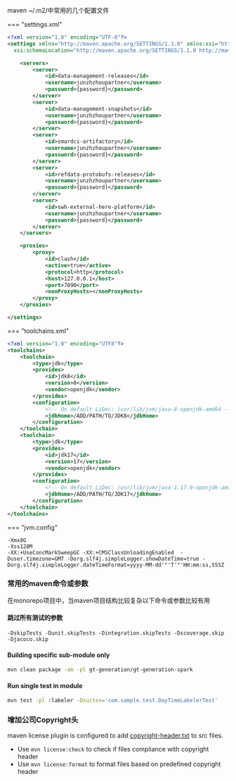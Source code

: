 
maven ~/.m2/中常用的几个配置文件

=== "settings.xml"
```xml
<?xml version="1.0" encoding="UTF-8"?>
<settings xmlns="http://maven.apache.org/SETTINGS/1.1.0" xmlns:xsi="http://www.w3.org/2001/XMLSchema-instance"
  xsi:schemaLocation="http://maven.apache.org/SETTINGS/1.1.0 http://maven.apache.org/xsd/settings-1.1.0.xsd">

    <servers>
        <server>
            <id>data-management-releases</id>
            <username>junzhzhoupartner</username>
            <password>{password}</password>
        </server>
        <server>
            <id>data-management-snapshots</id>
            <username>junzhzhoupartner</username>
            <password>{password}</password>
        </server>
        <server>
            <id>smardci-artifactory</id>
            <username>junzhzhoupartner</username>
            <password>{password}</password>
        </server>
        <server>
            <id>refdata-protobufs-releases</id>
            <username>junzhzhoupartner</username>
            <password>{password}</password>
        </server>
        <server>
            <id>swh-external-here-platform</id>
            <username>junzhzhoupartner</username>
            <password>{password}</password>
        </server>
    </servers>

    <proxies>
        <proxy>
            <id>clash</id>
            <active>true</active>
            <protocol>http</protocol>
            <host>127.0.0.1</host>
            <port>7890</port>
            <nonProxyHosts></nonProxyHosts>
        </proxy>
    </proxies>

</settings>
```
=== "toolchains.xml"
```xml
<?xml version="1.0" encoding="UTF8"?>
<toolchains>
    <toolchain>
        <type>jdk</type>
        <provides>
            <id>jdk8</id>
            <version>8</version>
            <vendor>openjdk</vendor>
        </provides>
        <configuration>
            <!-- On default LiDec: /usr/lib/jvm/java-8-openjdk-amd64 -->
            <jdkHome>/ADD/PATH/TO/JDK8</jdkHome>
        </configuration>
    </toolchain>
    <toolchain>
        <type>jdk</type>
        <provides>
            <id>jdk17</id>
            <version>17</version>
            <vendor>openjdk</vendor>
        </provides>
        <configuration>
            <!-- On default LiDec: /usr/lib/jvm/java-1.17.0-openjdk-amd64 -->
            <jdkHome>/ADD/PATH/TO/JDK17</jdkHome>
        </configuration>
    </toolchain>
</toolchains>
```
=== "jvm.config"
```text
-Xmx8G
-Xss128M
-XX:+UseConcMarkSweepGC -XX:+CMSClassUnloadingEnabled  -Duser.timezone=GMT -Dorg.slf4j.simpleLogger.showDateTime=true -Dorg.slf4j.simpleLogger.dateTimeFormat=yyyy-MM-dd'"'T'"'HH:mm:ss,SSSZ
```

### 常用的maven命令或参数
在monorepo项目中，当maven项目结构比较复杂以下命令或参数比较有用

#### 跳过所有测试的参数
```
-DskipTests -Dunit.skipTests -Dintegration.skipTests -Dscoverage.skip -Djacoco.skip
```

#### Building specific sub-module only
```bash
mvn clean package -am -pl gt-generation/gt-generation-spark
```

#### Run single test in module
```bash
mvn test -pl :labeler -Dsuites='com.sample.test.DayTimeLabelerTest'
```

### 增加公司Copyright头

maven license plugin is configured to add
[copyright-header.txt](copyright-header.txt) to src files.

- Use `mvn license:check` to check if files compliance with copyright header
- Use `mvn license:format` to format files based on predefined copyright header